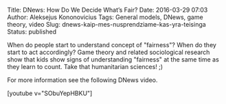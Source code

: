 Title: DNews: How Do We Decide What’s Fair?
Date: 2016-03-29 07:03
Author: Aleksejus Kononovicius
Tags: General models, DNews, game theory, video
Slug: dnews-kaip-mes-nusprendziame-kas-yra-teisinga
Status: published

When do people start to
understand concept of "fairness"? When do they start to act accordingly?
Game theory and related sociological research show that kids show signs
of understanding "fairness" at the same time as they learn to count.
Take that humanitarian sciences! ;)

For more information see the following DNews video.

[youtube v="SObuYepHBKU"]
